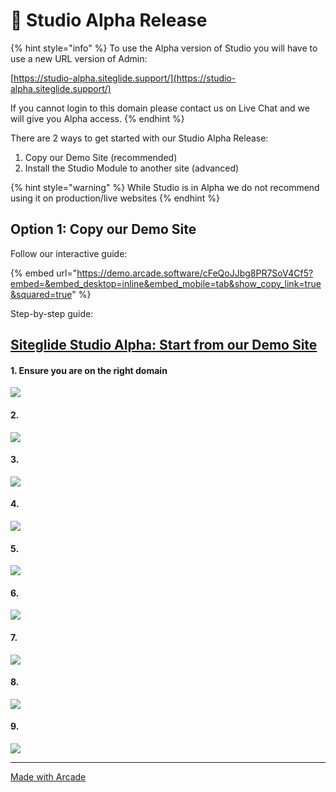 # 🎨 Studio Alpha Release

{% hint style="info" %}
To use the Alpha version of Studio you will have to use a new URL version of Admin:

[https://studio-alpha.siteglide.support/](https://studio-alpha.siteglide.support/)

If you cannot login to this domain please contact us on Live Chat and we will give you Alpha access.
{% endhint %}

There are 2 ways to get started with our Studio Alpha Release:

1. Copy our Demo Site (recommended)
2. Install the Studio Module to another site (advanced)

{% hint style="warning" %}
While Studio is in Alpha we do not recommend using it on production/live websites
{% endhint %}

## Option 1: Copy our Demo Site

Follow our interactive guide:

{% embed url="https://demo.arcade.software/cFeQoJJbg8PR7SoV4Cf5?embed=&embed_desktop=inline&embed_mobile=tab&show_copy_link=true&squared=true" %}

Step-by-step guide:

## [Siteglide Studio Alpha: Start from our Demo Site](https://app.arcade.software/share/cFeQoJJbg8PR7SoV4Cf5)

#### 1. Ensure you are on the right domain

![](https://worker.arcade.software/image-transform?image=https%3A%2F%2Fcdn.arcade.software%2Fapi-uploads%2FAmqfW0l6ccYU0ISaGT6O%2Fscreenshot-13894_706972458.png\&hotspot=523.1626157407408%3B125.28211805555556%3B%232142E7)

#### 2.

![](https://worker.arcade.software/image-transform?image=https%3A%2F%2Fcdn.arcade.software%2Fapi-uploads%2FAmqfW0l6ccYU0ISaGT6O%2Fscreenshot-13897_098733416.png\&hotspot=224.94574652777777%3B671.9111689814815%3B%232142E7)

#### 3.

![](https://worker.arcade.software/image-transform?image=https%3A%2F%2Fcdn.arcade.software%2Fapi-uploads%2FAmqfW0l6ccYU0ISaGT6O%2Fscreenshot-13898_444606208.png\&hotspot=324.96383101851853%3B644.7591145833333%3B%232142E7)

#### 4.

![](https://worker.arcade.software/image-transform?image=https%3A%2F%2Fcdn.arcade.software%2Fapi-uploads%2FAmqfW0l6ccYU0ISaGT6O%2Fscreenshot-13900_719584541.png\&hotspot=798.9619502314815%3B1168.8621238425926%3B%232142E7)

#### 5.

![](https://worker.arcade.software/image-transform?image=https%3A%2F%2Fcdn.arcade.software%2Fapi-uploads%2FAmqfW0l6ccYU0ISaGT6O%2Fscreenshot-13902_857229458.png\&hotspot=824.0125868055555%3B721.6254340277777%3B%232142E7)

#### 6.

![](https://worker.arcade.software/image-transform?image=https%3A%2F%2Fcdn.arcade.software%2Fapi-uploads%2FAmqfW0l6ccYU0ISaGT6O%2Fscreenshot-13904_11545625.png\&hotspot=672.2439236111112%3B686.23046875%3B%232142E7)

#### 7.

![](https://worker.arcade.software/image-transform?image=https%3A%2F%2Fcdn.arcade.software%2Fapi-uploads%2FAmqfW0l6ccYU0ISaGT6O%2Fscreenshot-13905_02794125.png\&hotspot=821.5675636574075%3B856.1306423611111%3B%232142E7)

#### 8.

![](https://image.mux.com/8VJVRdVBr01P00sRvPhHPbxwYdu5V02jVRiq7QkGPYKebE/animated.gif?start=13.450823791999937\&end=23.450823791999937\&width=640\&fps=30)

#### 9.

![](https://worker.arcade.software/image-transform?image=https%3A%2F%2Fcdn.arcade.software%2Fapi-uploads%2FAmqfW0l6ccYU0ISaGT6O%2Fscreenshot-13916_402956333.png\&hotspot=902.2460937500001%3B731.7129629629629%3B%232142E7)

***

[Made with Arcade](https://arcade.software/)
